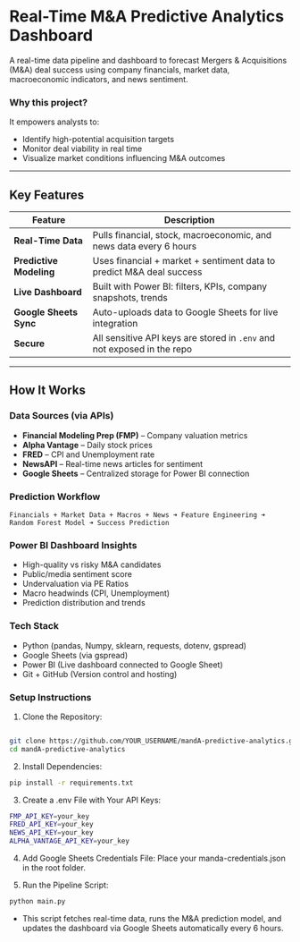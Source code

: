 # Real-Time M&A Predictive Analytics Dashboard

A real-time data pipeline and dashboard to forecast Mergers & Acquisitions (M&A) deal success using company financials, market data, macroeconomic indicators, and news sentiment.

### Why this project?
It empowers analysts to:

- Identify high-potential acquisition targets
- Monitor deal viability in real time
- Visualize market conditions influencing M&A outcomes

---

## Key Features

| Feature | Description |
|--------|-------------|
| **Real-Time Data** | Pulls financial, stock, macroeconomic, and news data every 6 hours |
| **Predictive Modeling** | Uses financial + market + sentiment data to predict M&A deal success |
| **Live Dashboard** | Built with Power BI: filters, KPIs, company snapshots, trends |
| **Google Sheets Sync** | Auto-uploads data to Google Sheets for live integration |
| **Secure** | All sensitive API keys are stored in `.env` and not exposed in the repo |

---

## How It Works

### Data Sources (via APIs)
- **Financial Modeling Prep (FMP)** – Company valuation metrics
- **Alpha Vantage** – Daily stock prices
- **FRED** – CPI and Unemployment rate
- **NewsAPI** – Real-time news articles for sentiment
- **Google Sheets** – Centralized storage for Power BI connection

### Prediction Workflow
```text
Financials + Market Data + Macros + News ➜ Feature Engineering ➜ Random Forest Model ➜ Success Prediction
```
### Power BI Dashboard Insights

- High-quality vs risky M&A candidates
- Public/media sentiment score
- Undervaluation via PE Ratios
- Macro headwinds (CPI, Unemployment)
- Prediction distribution and trends

### Tech Stack

- Python (pandas, Numpy, sklearn, requests, dotenv, gspread)
- Google Sheets (via gspread)
- Power BI (Live dashboard connected to Google Sheet)
- Git + GitHub (Version control and hosting)

### Setup Instructions

1. Clone the Repository:

```bash

git clone https://github.com/YOUR_USERNAME/mandA-predictive-analytics.git
cd mandA-predictive-analytics
```
2. Install Dependencies:
```bash
pip install -r requirements.txt
```
3. Create a .env File with Your API Keys:
```bash
FMP_API_KEY=your_key  
FRED_API_KEY=your_key  
NEWS_API_KEY=your_key  
ALPHA_VANTAGE_API_KEY=your_key
```
4. Add Google Sheets Credentials File:
Place your manda-credentials.json in the root folder.

5. Run the Pipeline Script:
```bash
python main.py
```
- This script fetches real-time data, runs the M&A prediction model, and updates the dashboard via Google Sheets automatically every 6 hours.



